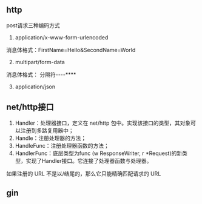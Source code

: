 ## http

post请求三种编码方式

1. application/x-www-form-urlencoded

消息体格式：FirstName=Hello&SecondName=World

2. multipart/form-data

消息体格式： 分隔符----****

3. application/json


## net/http接口

1. Handler：处理器接口，定义在 net/http 包中。实现该接口的类型，其对象可以注册到多路复用器中；
2. Handle：注册处理器的方法；
3. HandleFunc：注册处理器函数的方法；
4. HandlerFunc：底层类型为func (w ResponseWriter, r *Request)的新类型，实现了Handler接口。它连接了处理器函数与处理器。

如果注册的 URL 不是以/结尾的，那么它只能精确匹配请求的 URL



## gin

